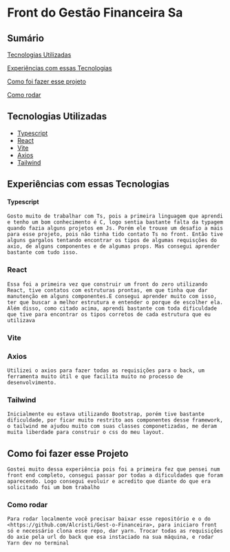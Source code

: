# Front do Gestão Financeira Sa

## Sumário


[Tecnologias Utilizadas](#tecnologias-utilizadas)

[Experiências com essas Tecnologias](#experiencias-com-essas-tecnologias)

[Como foi fazer esse projeto](#como-foi-fazer-esse-projeto)

[Como rodar](#como-rodar)


## Tecnologias Utilizadas
- [Typescript](https://www.typescriptlang.org/)
- [React](https://github.com/facebook/react)
- [Vite](https://vitejs.dev/guide/why.html)
- [Axios](https://github.com/axios/axios)
- [Tailwind](https://tailwindui.com/documentation)

## Experiências com essas Tecnologias

#### Typescript
	Gosto muito de trabalhar com Ts, pois a primeira linguagem que aprendi e tenho um bom conhecimento é C, logo sentia bastante falta da typagem quando fazia alguns projetos em Js. Porém ele trouxe um desafio a mais para esse projeto, pois não tinha tido contato Ts no front. Então tive alguns gargalos tentando encontrar os tipos de algumas requisções do axio, de alguns componentes e de algumas props. Mas consegui aprender bastante com tudo isso.
### React
	Essa foi a primeira vez que construir um front do zero utilizando React, tive contatos com estruturas prontas, em que tinha que dar manutenção em alguns componentes.E consegui aprender muito com isso, ter que buscar a melhor estrutura e entender o porque de escolher ela.
	Além disso, como citado acima, aprendi bastante com toda dificuldade que tive para encontrar os tipos corretos de cada estrutura que eu utilizava
### Vite

### Axios
	Utilizei o axios para fazer todas as requisições para o back, um ferramenta muito útil e que facilita muito no processo de desenvolvimento.
### Tailwind
	Inicialmente eu estava utilizando Bootstrap, porém tive bastante dificuldade, por ficar muito restrito aos componentes desse framework,
	o tailwind me ajudou muito com suas classes componetizadas, me deram muita liberdade para construir o css do meu layout.

## Como foi fazer esse Projeto
	Gostei muito dessa experiência pois foi a primeira fez que pensei num front end completo, consegui passar por todas a dificuldades que foram aparecendo. Logo consegui evoluir e acredito que diante do que era solicitado foi um bom trabalho
### Como rodar
	Para rodar localmente você precisar baixar esse repositório e o do <https://github.com/Alcristi/Gest-o-Financeira>, para iniciaro front só e necessário clona esse repo, dar yarn. Trocar todas as requisições do axie pela url do back que esa instaciado na sua máquina, e rodar Yarn dev no terminal


